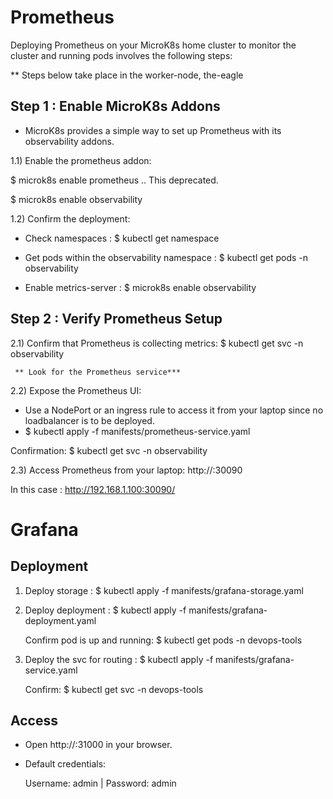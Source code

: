# Prometheus

Deploying Prometheus on your MicroK8s home cluster to monitor the cluster and running pods involves the following steps:

** Steps below take place in the worker-node, the-eagle

## Step 1 : Enable MicroK8s Addons
- MicroK8s provides a simple way to set up Prometheus with its observability addons.

1.1) Enable the prometheus addon:

  $ microk8s enable prometheus    .. This deprecated.

  $ microk8s enable observability

1.2) Confirm the deployment:

- Check namespaces : $ kubectl get namespace

- Get pods within the observability namespace : $ kubectl get pods -n observability

- Enable metrics-server : $ microk8s enable observability


## Step 2 : Verify Prometheus Setup
2.1) Confirm that Prometheus is collecting metrics: $ kubectl get svc -n observability

     ** Look for the Prometheus service***

2.2) Expose the Prometheus UI:
- Use a NodePort or an ingress rule to access it from your laptop since no loadbalancer is to be deployed.
- $ kubectl apply -f manifests/prometheus-service.yaml

Confirmation: $ kubectl get svc -n observability

2.3) Access Prometheus from your laptop: http://<node-ip>:30090


In this case : http://192.168.1.100:30090/

# Grafana
## Deployment
1. Deploy storage : $ kubectl apply -f manifests/grafana-storage.yaml


2. Deploy deployment : $ kubectl apply -f manifests/grafana-deployment.yaml

   Confirm pod is up and running: $ kubectl get pods -n devops-tools
 
3. Deploy the svc for routing : $ kubectl apply -f manifests/grafana-service.yaml

   Confirm: $ kubectl get svc -n devops-tools

## Access
- Open http://<node-ip>:31000 in your browser.

- Default credentials:
  
  Username: admin | Password: admin



